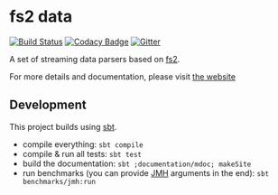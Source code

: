 # fs2 data
[![Build Status](https://github.com/satabin/fs2-data/actions/workflows/ci.yml/badge.svg)](https://github.com/satabin/fs2-data/actions/workflows/ci.yml) [![Codacy Badge](https://api.codacy.com/project/badge/Grade/920976dd1972483686e02184462f8f17)](https://www.codacy.com/app/satabin/fs2-data?utm_source=github.com&amp;utm_medium=referral&amp;utm_content=satabin/fs2-data&amp;utm_campaign=Badge_Grade) [![Gitter](https://badges.gitter.im/fs2-data/general.svg)](https://gitter.im/fs2-data/general?utm_source=badge&utm_medium=badge&utm_campaign=pr-badge)

A set of streaming data parsers based on [fs2][fs2].

For more details and documentation, please visit [the website][website]

## Development

This project builds using [sbt][sbt].
* compile everything: `sbt compile`
* compile & run all tests: `sbt test`
* build the documentation: `sbt ;documentation/mdoc; makeSite`
* run benchmarks (you can provide [JMH][jmh] arguments in the end): `sbt benchmarks/jmh:run`

[fs2]: https://fs2.io/
[sbt]: https://scala-sbt.org
[jmh]: https://openjdk.java.net/projects/code-tools/jmh/
[website]: https://fs2-data.gnieh.org
